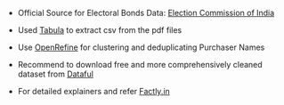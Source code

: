 

- Official Source for Electoral Bonds Data: [Election Commission of India](https://www.eci.gov.in/disclosure-of-electoral-bonds)
  
- Used [Tabula](https://tabula.technology/) to extract csv from the pdf files
   
- Use [OpenRefine](https://openrefine.org/) for clustering and deduplicating Purchaser Names
  
- Recommend to download free and more comprehensively cleaned dataset from [Dataful](https://dataful.in/datasets/19700/)
  
- For detailed explainers and refer [Factly.in](https://factly.in/category/electoral-bonds/)
